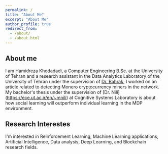 ```yaml
---
permalink: /
title: "About Me"
excerpt: "About Me"
author_profile: true
redirect_from: 
  - /about/
  - /about.html
---
```


## About me

I am Hamidreza Khodadadi, a Computer Engineering B.Sc. at the University of Tehran and a research assistant in the Data Analytics Laboratory of the University of Tehran under the supervision of [Dr. Bahrak](https://ece.ut.ac.ir/en/~bahrak), I worked on an article related to detecting Monero cryptocurrency miners in the network.
My bachelor's thesis under the supervision of [Dr. Nili] (https://ece.ut.ac.ir/en/~mnili) at Cognitive Systems Laboratory is about how social learning will outperform individual learning in the MDP environment.


## Research Interestes

I'm interested in Reinforcement Learning, Machine Learning applications, Artificial Intelligence, Data analysis, Deep Learning, and Blockchain research fields.
